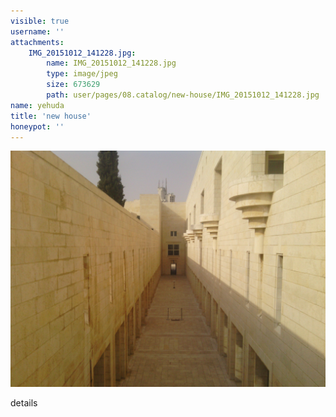 ```yaml
---
visible: true
username: ''
attachments:
    IMG_20151012_141228.jpg:
        name: IMG_20151012_141228.jpg
        type: image/jpeg
        size: 673629
        path: user/pages/08.catalog/new-house/IMG_20151012_141228.jpg
name: yehuda
title: 'new house'
honeypot: ''
---
```

![alt](IMG_20151012_141228.jpg)


details